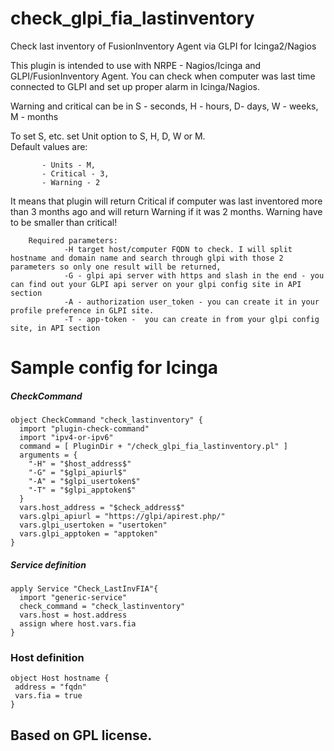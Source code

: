 # check_glpi_fia_lastinventory
Check last inventory of FusionInventory Agent via GLPI for Icinga2/Nagios

This plugin is intended to use with NRPE - Nagios/Icinga and GLPI/FusionInventory Agent.
You can check when computer was last time connected to GLPI and set up proper alarm in Icinga/Nagios.
        
Warning and critical can be in S - seconds, H - hours, D- days, W - weeks, M - months
        
To set S, etc. set Unit option to S, H, D, W or M.       
Default values are:
           
           - Units - M,
           - Critical - 3,
           - Warning - 2
It means that plugin will return Critical if computer was last inventored more than 3 months ago and will return Warning if it was 2 months.
Warning have to be smaller than critical!

        Required parameters:
                -H target host/computer FQDN to check. I will split hostname and domain name and search through glpi with those 2 parameters so only one result will be returned,
                -G - glpi api server with https and slash in the end - you can find out your GLPI api server on your glpi config site in API section
                -A - authorization user_token - you can create it in your profile preference in GLPI site.
                -T - app-token -  you can create in from your glpi config site, in API section

# Sample config for Icinga

##### CheckCommand

```
object CheckCommand "check_lastinventory" {
  import "plugin-check-command"
  import "ipv4-or-ipv6"
  command = [ PluginDir + "/check_glpi_fia_lastinventory.pl" ]
  arguments = {
    "-H" = "$host_address$"
    "-G" = "$glpi_apiurl$"
    "-A" = "$glpi_usertoken$"
    "-T" = "$glpi_apptoken$"
  }
  vars.host_address = "$check_address$"
  vars.glpi_apiurl = "https://glpi/apirest.php/"
  vars.glpi_usertoken = "usertoken"
  vars.glpi_apptoken = "apptoken"
}
```

##### Service definition
```
apply Service "Check_LastInvFIA"{
  import "generic-service"
  check_command = "check_lastinventory"
  vars.host = host.address
  assign where host.vars.fia
}
```

### Host definition
```
object Host hostname {
 address = "fqdn"
 vars.fia = true
}
```

## Based on GPL license.

